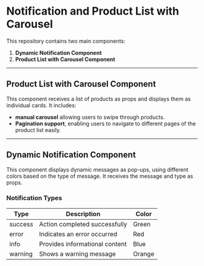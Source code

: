 # Notification and Product List with Carousel

This repository contains two main components:

1. **Dynamic Notification Component**  
2. **Product List with Carousel Component**

---

##  Product List with Carousel Component

This component receives a list of products as props and displays them as individual cards. It includes:

- **manual carousel** allowing users to swipe through products.
- **Pagination support**, enabling users to navigate to different pages of the product list easily.

---

##  Dynamic Notification Component

This component displays dynamic messages as pop-ups, using different colors based on the type of message. It receives the message and type as props.

### Notification Types

| Type     | Description                     | Color   |
|----------|---------------------------------|---------|
| success  | Action completed successfully   | Green   |
| error    | Indicates an error occurred     | Red     |
| info     | Provides informational content  | Blue    |
| warning  | Shows a warning message         | Orange  |
